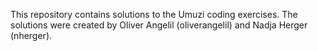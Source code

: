 This repository contains solutions to the Umuzi coding exercises. The solutions were created by Oliver Angelil (oliverangelil) and Nadja Herger (nherger).
